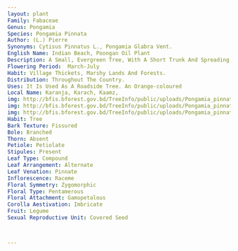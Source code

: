 ```yaml
---
layout: plant
Family: Fabaceae
Genus: Pongamia
Species: Pongamia Pinnata
Author: (L.) Pierre
Synonyms: Cytisus Pinnatus L., Pongamia Glabra Vent.
English Name: Indian Beach, Poongan Oil Plant
Description: A Small, Evergreen Tree, With A Short Trunk And Spreading Crown, All Parts Glabrous Or Young Shoot Silky-hairy, Bark Greyish-brown Or Greenish, Smooth, Tubercled, Inner Bark Yellow Or Light Brown, Soft With Bad Smell. Leaves Alternate, Imparipinnate, Leaflets 5-9, Opposite, Ovate-oblong Or Elliptic, 5-10 Â´ 2-7 Cm, Terminal One Largest, Glossy-green, Glabrous, Shortly Acuminate, Base Sub-cuneate Or Rounded, Stipules Small, Stipels Absent. Flowers In Lax Axillary Racemes, Bracts Small, Caducous, Bracteoles Minute. Calyx Campanulate, Truncate, Teeth Obsolete. Corolla Much Exserted, Standard Suborbicular With Curved Folds Above The Claw, Wings Obliquely Oblong, Slightly Adnate Above. Stamens 10, Monadelphous, Vexillary Filaments Free Below And Above, Anthers Uniform. Ovary Subsessile, Ovules 2, Styles Incurved, Bearded, Stigmas Capitate. Fruit A Pod, 3.5-5.0 Ã— 1.8-3.0 Cm, Flattened, Obliquely Oblong, Beaked, More Or Less Compressed, Indehiscent. Seed 1, Reniform, White.
Flowering Period:  March-July
Habit: Village Thickets, Marshy Lands And Forests.
Distribution: Throughout The Country.
Uses: It Is Used As A Roadside Tree. An Orange-coloured 
Local Name: Karanja, Karach, Kaamz, 
img: http://bfis.bforest.gov.bd/TreeInfo/public/uploads/Pongamia_pinnata.jpg
img: http://bfis.bforest.gov.bd/TreeInfo/public/uploads/Pongamia_pinnata1.jpg
img: http://bfis.bforest.gov.bd/TreeInfo/public/uploads/Pongamia_pinnata2.jpg
Habit: Tree
Bark Texture: Fissured
Bole: Branched
Thorn: Absent
Petiole: Petiolate
Stipules: Present
Leaf Type: Compound
Leaf Arrangement: Alternate
Leaf Venation: Pinnate
Inflorescence: Raceme
Floral Symmetry: Zygomorphic
Floral Type: Pentamerous
Floral Attachment: Gamopetalous
Corolla Aestivation: Imbricate
Fruit: Legume
Sexual Reproductive Unit: Covered Seed



---
```


